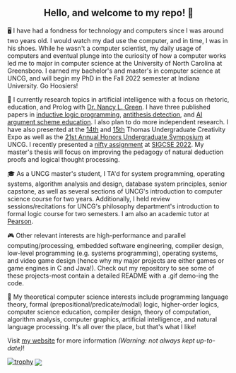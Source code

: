 <h2 style="bold;" align="center">Hello, and welcome to my repo! 👋</h2>

🖥️ I have had a fondness for technology and computers since I was around two years old. I would watch my dad use the computer, and in time, I was in his shoes. While he wasn't a computer scientist, my daily usage of computers and eventual plunge into the curiosity of how a computer works led me to major in computer science at the University of North Carolina at Greensboro. I earned my bachelor's and master's in computer science at UNCG, and will begin my PhD in the Fall 2022 semester at Indiana University. Go Hoosiers!

📑 I currently research topics in artificial intelligence with a focus on rhetoric, education, and Prolog with [Dr. Nancy L. Green](https://www.uncg.edu/cmp/faculty/nlgreen/). I have three published papers in [inductive logic programming](http://ceur-ws.org/Vol-2937/paper7.pdf), [antithesis detection](http://ceur-ws.org/Vol-2669/paper9.pdf), and [AI argument scheme education](http://ceur-ws.org/Vol-2669/paper5.pdf). I also plan to do more independent research. I have also presented at the [14th](https://www.youtube.com/watch?v=wS_aVPmFHoU) and [15th](https://www.youtube.com/watch?v=wS_aVPmFHoU) Thomas Undergraduate Creativity Expo as well as the [21st Annual Honors Undergraduate Symposium](https://www.youtube.com/watch?v=tuEuSlaCLjk) at UNCG. I recently presented a [nifty assignment](http://nifty.stanford.edu/2022/crotts-matzureff-ray-marching/) at [SIGCSE 2022](https://dl.acm.org/doi/10.1145/3478432.3499268). My master's thesis will focus on improving the pedagogy of natural deduction proofs and logical thought processing.

🎓 As a UNCG master's student, I TA'd for system programming, operating systems, algorithm analysis and design, database system principles, senior capstone, as well as several sections of UNCG's introduction to computer science course for two years. Additionally, I held review sessions/recitations for UNCG's philosophy department's introduction to formal logic course for two semesters. I am also an academic tutor at [Pearson](https://www.pearson.com/us/higher-education/products-services-institutions/smarthinking/administrators.html).
 
🎮 Other relevant interests are high-performance and parallel computing/processing, embedded software engineering, compiler design, low-level programming (e.g. systems programming), operating systems, and video game design (hence why my major projects are either games or game engines in C and Java!). Check out my repository to see some of these projects-most contain a detailed README with a .gif demo-ing the code.

📓 My theoretical computer science interests include programming language theory, formal (prepositional/predicate/modal) logic, higher-order logics, computer science education, compiler design, theory of computation, algorithm analysis, computer graphics, artificial intelligence, and natural language processing. It's all over the place, but that's what I like!

Visit [my website](https://joshuacrotts.us) for more information *(Warning: not always kept up-to-date)*!

<p align="center">

[![trophy](https://github-profile-trophy.vercel.app/?username=ryo-ma)](https://github.com/JoshuaCrotts/github-profile-trophy)
<img align="center" src="https://github-readme-stats.vercel.app/api?username=JoshuaCrotts&&show_icons=true&title_color=ffffff&icon_color=bb2acf&text_color=daf7dc&bg_color=191919">
</p>
